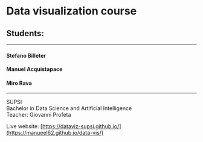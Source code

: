 # Data visualization course
## Students: 
***
#### Stefano Billeter
#### Manuel Acquistapace
#### Miro Rava
***
SUPSI  
Bachelor in Data Science and Artificial Intelligence <br>
Teacher: Giovanni Profeta

Live website: [https://dataviz-supsi.github.io/](https://manueel62.github.io/data-vis/)
